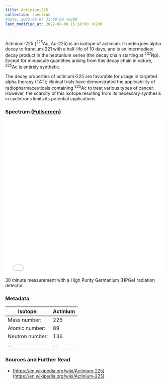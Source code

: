 ```yaml
---
title: Actinium-225
collection: spectrum
#date: 2022-06-07 21:00:00 +0200
last_modified_at: 2022-08-08 15:10:00 +0200

---
```


Actinium-225 (<sup>225</sup>Ac, Ac-225) is an isotope of actinium. It undergoes alpha decay to francium-221 with a half-life of 10 days, and is an intermediate decay product in the neptunium series (the decay chain starting at <sup>237</sup>Np). Except for minuscule quantities arising from this decay chain in nature, <sup>225</sup>Ac is entirely synthetic.

The decay properties of actinium-225 are favorable for usage in targeted alpha therapy (TAT); clinical trials have demonstrated the applicability of radiopharmaceuticals containing <sup>225</sup>Ac to treat various types of cancer. However, the scarcity of this isotope resulting from its necessary synthesis in cyclotrons limits its potential applications.

### Spectrum ([Fullscreen](/assets/spectra/Ac-225.html))

<iframe width="100%" height="500" src="/assets/spectra/Ac-225.html" title="Ac-225 gamma spectrum" frameborder="0" allowfullscreen></iframe>
30 minute measurement with a High Purity Germanium (HPGe) radiation detector.

### Metadata

| Isotope: | Actinium |
| --- | --- |
| Mass number: | 225 |
| Atomic number: | 89 |
| Neutron number: | 136 |
| ... | ... |

### Sources and Further Read

- [https://en.wikipedia.org/wiki/Actinium-225](https://en.wikipedia.org/wiki/Actinium-225)

